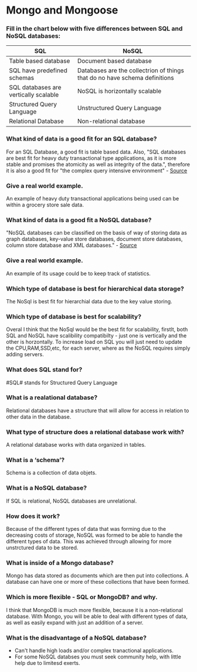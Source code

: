 # Mongo and Mongoose # 
### Fill in the chart below with five differences between SQL and NoSQL databases: ### 

SQL | NoSQL 
-----|------
Table based database | Document based database
SQL have predefined schemas | Databases are the collectrion of things that do no have schema definitions
SQL databases are vertically scalable | NoSQL is horizontally scalable
Structured Query Language | Unstructured Query Language
Relational Database | Non-relational database 


### What kind of data is a good fit for an SQL database?
For an SQL Database, a good fit is table based data. Also, "SQL databases are best fit for heavy duty transactional type applications, as it is more stable and promises the atomicity as well as integrity of the data.", therefore it is also a good fit for "the complex query intensive environment" - [Source](https://www.thegeekstuff.com/2014/01/sql-vs-nosql-db/?utm_source=tuicool)

### Give a real world example.
An example of heavy duty transactional applications being used can be within a grocery store sale data. 

### What kind of data is a good fit a NoSQL database?
"NoSQL databases can be classified on the basis of way of storing data as graph databases, key-value store databases, document store databases, column store database and XML databases." - [Source](https://www.thegeekstuff.com/2014/01/sql-vs-nosql-db/?utm_source=tuicool)

### Give a real world example.
An example of its usage could be to keep track of statistics. 

### Which type of database is best for hierarchical data storage?
The NoSql is best fit for hierarchial data due to the key value storing. 
### Which type of database is best for scalability?
Overal I think that the NoSql would be the best fit for scalability, firstlt, both SQL and NoSQL have scalibility compatibilty - just one is vertically and the other is horzontally. To increase load on SQL you will just need to update the CPU,RAM,SSD,etc, for each server, where as the NoSQL requires simply adding servers.  

### What does SQL stand for?
#SQL# stands for Structured Query Language  
### What is a realational database?
Relational databases have a structure that will allow for access in relation to other data in the database.  
### What type of structure does a relational database work with?
A relational database works with data organized in tables.  
### What is a ‘schema’?
Schema is a collection of data objets. 
### What is a NoSQL database?
If SQL is relational, NoSQL databases are unrelational. 
### How does it work?
Because of the different types of data that was forming due to the decreasing costs of storage, NoSQL was formed to be able to handle the different types of data.  This was achieved through allowing for more unstrctured data to be stored.  
### What is inside of a Mongo database?
Mongo has data stored as documents which are then put into collections. A database can have one or more of these collections that have been formed. 
### Which is more flexible - SQL or MongoDB? and why.
I think that MongoDB is much more flexible, because it is a non-relational database. With Mongo, you will be able to deal with different types of data, as well as easily expand with just an addition of a server. 
### What is the disadvantage of a NoSQL database?
* Can't handle high loads and/or complex tranactional applications.
* For some NoSQL databses you must seek community help, with little help due to limitesd exerts.


